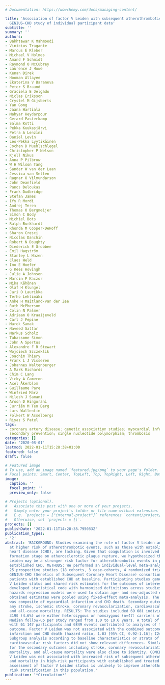 ```yaml
---
# Documentation: https://wowchemy.com/docs/managing-content/

title: 'Association of factor V Leiden with subsequent atherothrombotic events: A
  GENIUS-CHD study of individual participant data'
subtitle: ''
summary: ''
authors:
- Bakhtawar K Mahmoodi
- Vinicius Tragante
- Marcus E Kleber
- Michael V Holmes
- Amand F Schmidt
- Raymond O McCubrey
- Laurence J Howe
- Kenan Direk
- Hooman Allayee
- Ekaterina V Baranova
- Peter S Braund
- Graciela E Delgado
- Niclas Eriksson
- Crystel M Gijsberts
- Yan Gong
- Jaana Hartiala
- Mahyar Heydarpour
- Gerard Pasterkamp
- Salma Kotti
- Pekka Kuukasjärvi
- Petra A Lenzini
- Daniel Levin
- Leo-Pekka Lyytikäinen
- Jochen D Muehlschlegel
- Christopher P Nelson
- Kjell Nikus
- Anna P Pilbrow
- W H Wilson Tang
- Sander W van der Laan
- Jessica van Setten
- Ragnar O Vilmundarson
- John Deanfield
- Panos Deloukas
- Frank Dudbridge
- Stefan James
- Ify R Mordi
- Andrej Teren
- Thomas O Bergmeijer
- Simon C Body
- Michiel Bots
- Ralph Burkhardt
- Rhonda M Cooper-DeHoff
- Sharon Cresci
- Nicolas Danchin
- Robert N Doughty
- Diederick E Grobbee
- Emil Hagström
- Stanley L Hazen
- Claes Held
- Imo E Hoefer
- G Kees Hovingh
- Julie A Johnson
- Marcin P Kaczor
- Mika Kähönen
- Olaf H Klungel
- Jari O Laurikka
- Terho Lehtimäki
- Anke H Maitland-van der Zee
- Ruth McPherson
- Colin N Palmer
- Adriaan O Kraaijeveld
- Carl J Pepine
- Marek Sanak
- Naveed Sattar
- Markus Scholz
- Tabassome Simon
- John A Spertus
- Alexandre F R Stewart
- Wojciech Szczeklik
- Joachim Thiery
- Frank L J Visseren
- Johannes Waltenberger
- A Mark Richards
- Chim C Lang
- Vicky A Cameron
- Axel Åkerblom
- Guillaume Pare
- Winfried März
- Nilesh J Samani
- Aroon D Hingorani
- Jurriën M Ten Berg
- Lars Wallentin
- Folkert W Asselbergs
- Riyaz S Patel
tags:
- coronary artery disease; genetic association studies; myocardial infarction; prognosis;
  secondary prevention; single nucleotide polymorphism; thrombosis
categories: []
date: '2020-08-01'
lastmod: 2022-01-11T15:28:38+01:00
featured: false
draft: false

# Featured image
# To use, add an image named `featured.jpg/png` to your page's folder.
# Focal points: Smart, Center, TopLeft, Top, TopRight, Left, Right, BottomLeft, Bottom, BottomRight.
image:
  caption: ''
  focal_point: ''
  preview_only: false

# Projects (optional).
#   Associate this post with one or more of your projects.
#   Simply enter your project's folder or file name without extension.
#   E.g. `projects = ["internal-project"]` references `content/project/deep-learning/index.md`.
#   Otherwise, set `projects = []`.
projects: []
publishDate: '2022-01-11T14:28:38.795083Z'
publication_types:
- '2'
abstract: 'BACKGROUND: Studies examining the role of factor V Leiden among patients
  at higher risk of atherothrombotic events, such as those with established coronary
  heart disease (CHD), are lacking. Given that coagulation is involved in the thrombus
  formation stage on atherosclerotic plaque rupture, we hypothesized that factor V
  Leiden may be a stronger risk factor for atherothrombotic events in patients with
  established CHD. METHODS: We performed an individual-level meta-analysis including
  25 prospective studies (18 cohorts, 3 case-cohorts, 4 randomized trials) from the
  GENIUS-CHD (Genetics of Subsequent Coronary Heart Disease) consortium involving
  patients with established CHD at baseline. Participating studies genotyped factor
  V Leiden status and shared risk estimates for the outcomes of interest using a centrally
  developed statistical code with harmonized definitions across studies. Cox proportional
  hazards regression models were used to obtain age- and sex-adjusted estimates. The
  obtained estimates were pooled using fixed-effect meta-analysis. The primary outcome
  was composite of myocardial infarction and CHD death. Secondary outcomes included
  any stroke, ischemic stroke, coronary revascularization, cardiovascular mortality,
  and all-cause mortality. RESULTS: The studies included 69 681 individuals of whom
  3190 (4.6%) were either heterozygous or homozygous (n=47) carriers of factor V Leiden.
  Median follow-up per study ranged from 1.0 to 10.6 years. A total of 20 studies
  with 61 147 participants and 6849 events contributed to analyses of the primary
  outcome. Factor V Leiden was not associated with the combined outcome of myocardial
  infarction and CHD death (hazard ratio, 1.03 [95% CI, 0.92-1.16]; I2=28%; P-heterogeneity=0.12).
  Subgroup analysis according to baseline characteristics or strata of traditional
  cardiovascular risk factors did not show relevant differences. Similarly, risk estimates
  for the secondary outcomes including stroke, coronary revascularization, cardiovascular
  mortality, and all-cause mortality were also close to identity. CONCLUSIONS: Factor
  V Leiden was not associated with increased risk of subsequent atherothrombotic events
  and mortality in high-risk participants with established and treated CHD. Routine
  assessment of factor V Leiden status is unlikely to improve atherothrombotic events
  risk stratification in this population.'
publication: '*Circulation*'
---
```

